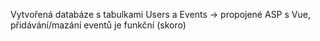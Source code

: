 Vytvořená databáze s tabulkami Users a Events
-> propojené ASP s Vue, přidávání/mazání eventů je funkční (skoro)
